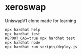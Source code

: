 # xeroswap

UniswapV1 clone made for learning

```shell
npx hardhat help
npx hardhat test
REPORT_GAS=true npx hardhat test
npx hardhat node
npx hardhat run scripts/deploy.js
```

